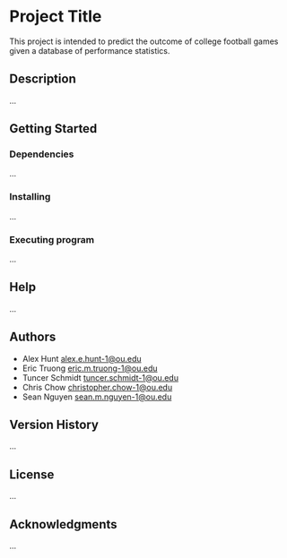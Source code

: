 # Project Title

This project is intended to predict the outcome of college football games given a database of performance statistics.

## Description

...

## Getting Started

### Dependencies

...

### Installing

...

### Executing program

...

## Help

...

## Authors

* Alex Hunt alex.e.hunt-1@ou.edu
* Eric Truong eric.m.truong-1@ou.edu
* Tuncer Schmidt tuncer.schmidt-1@ou.edu
* Chris Chow christopher.chow-1@ou.edu
* Sean Nguyen sean.m.nguyen-1@ou.edu

## Version History

...

## License

...

## Acknowledgments

...
